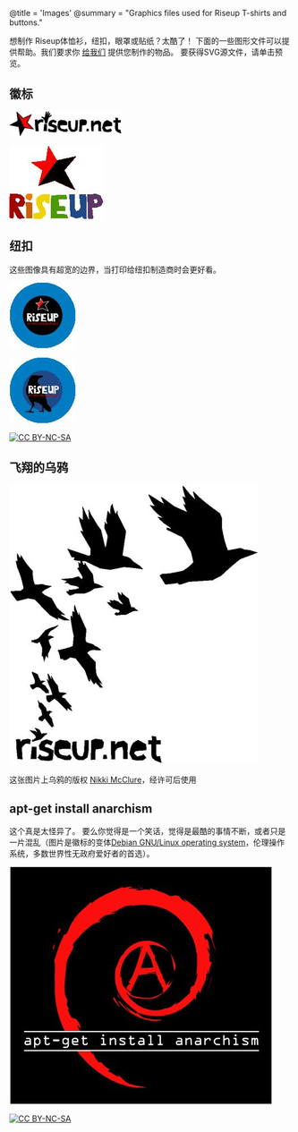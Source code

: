 @title = 'Images'
@summary = "Graphics files used for Riseup T-shirts and buttons."

想制作 Riseup体恤衫，纽扣，眼罩或贴纸？太酷了！ 下面的一些图形文件可以提供帮助。我们要求你 [给我们](https://riseup.net/zh/donate) 提供您制作的物品。 要获得SVG源文件，请单击预览。

## 徽标

[![riseup.net-inline_medium.jpg](riseup.net-inline_medium.jpg)](riseup.net-inline.svg)

[![riseup-rainbow_medium.jpg](riseup-rainbow_medium.jpg)](riseup-rainbow.svg)

## 纽扣

这些图像具有超宽的边界，当打印给纽扣制造商时会更好看。

[![button-star_large.jpg](button-star_large.jpg)](button-star.svg)

[![button-crow_large.jpg](button-crow_large.jpg)](button-crow.svg)

[![CC BY-NC-SA](/assets/images/creative-commons-80x15.png)](https://creativecommons.org/licenses/by-nc-sa/3.0/)

## 飞翔的乌鸦

[![mcclure-crows_large.jpg](mcclure-crows_large.jpg)](mcclure-crows.svg)

这张图片上乌鸦的版权 [Nikki McClure](http://www.nikkimcclure.com)，经许可后使用

## apt-get install anarchism

这个真是太怪异了。 要么你觉得是一个笑话，觉得是最酷的事情不断，或者只是一片混乱（图片是徽标的变体[Debian GNU/Linux operating system](https://debian.org)，伦理操作系统，多数世界性无政府爱好者的首选）。

[![apt-get-install-anarchism_large.jpg](apt-get-install-anarchism_large.jpg)](apt-get-install-anarchism.svg)

[![CC BY-NC-SA](/assets/images/creative-commons-80x15.png)](https://creativecommons.org/licenses/by-nc-sa/3.0/)

